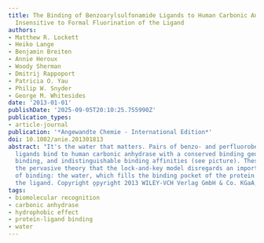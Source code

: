 ```yaml
---
title: The Binding of Benzoarylsulfonamide Ligands to Human Carbonic Anhydrase Is
  Insensitive to Formal Fluorination of the Ligand
authors:
- Matthew R. Lockett
- Heiko Lange
- Benjamin Breiten
- Annie Heroux
- Woody Sherman
- Dmitrij Rappoport
- Patricia O. Yau
- Philip W. Snyder
- George M. Whitesides
date: '2013-01-01'
publishDate: '2025-09-05T20:10:25.755990Z'
publication_types:
- article-journal
publication: '*Angewandte Chemie - International Edition*'
doi: 10.1002/anie.201301813
abstract: "It's the water that matters. Pairs of benzo- and perfluorobenzoarylsulfonamide
  ligands bind to human carbonic anhydrase with a conserved binding geometry, an enthalpy-driven
  binding, and indistinguishable binding affinities (see picture). These data support
  the pervasive theory that the lock-and-key model disregards an important component
  of binding: the water, which fills the binding pocket of the protein and surrounds
  the ligand. Copyright o̧pyright 2013 WILEY-VCH Verlag GmbH & Co. KGaA, Weinheim."
tags:
- biomolecular recognition
- carbonic anhydrase
- hydrophobic effect
- protein-ligand binding
- water
---
```

